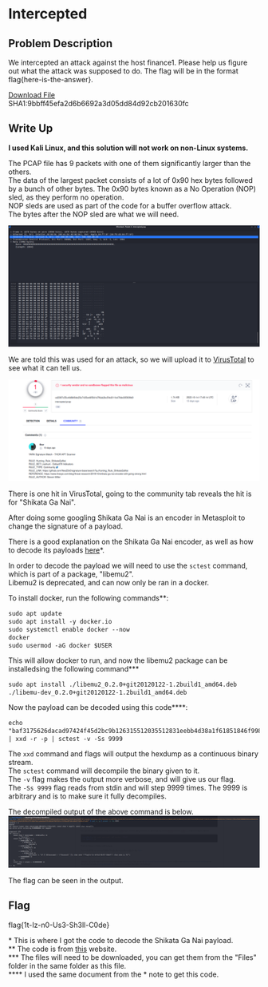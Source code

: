 # Intercepted

## Problem Description

We intercepted an attack against the host finance1. Please help us figure out what the attack was supposed to do. The flag will be in the format flag{here-is-the-answer}.

[Download File](https://tinyurl.com/he24hwmv)  
SHA1:9bbff45efa2d6b6692a3d05dd84d92cb201630fc


## Write Up

<b>I used Kali Linux, and this solution will not work on non-Linux systems.</b>

The PCAP file has 9 packets with one of them significantly larger than the others.  
The data of the largest packet consists of a lot of 0x90 hex bytes followed by a bunch of other bytes.
The 0x90 bytes known as a No Operation (NOP) sled, as they perform no operation.  
NOP sleds are used as part of the code for a buffer overflow attack.  
The bytes after the NOP sled are what we will need.

![NOP Sled and code](NOPSled.PNG "Hex values for NOP sled and code")



We are told this was used for an attack, so we will upload it to [VirusTotal](https://www.virustotal.com/gui/home/upload) to see what it can tell us.  

![VT Output](VTShikataGaNai.PNG "VT Output")



There is one hit in VirusTotal, going to the community tab reveals the hit is for "Shikata Ga Nai".

After doing some googling Shikata Ga Nai is an encoder in Metasploit to change the signature of a payload.

There is a good explanation on the Shikata Ga Nai encoder, as well as how to decode its payloads [here](https://marcosvalle.github.io/re/exploit/2018/08/25/shikata-ga-nai.html)*.

In order to decode the payload we will need to use the `sctest` command, which is part of a package, "libemu2".  
Libemu2 is deprecated, and can now only be ran in a docker.  

To install docker, run the following commands**: 
```
sudo apt update
sudo apt install -y docker.io
sudo systemctl enable docker --now
docker
sudo usermod -aG docker $USER
```

This will allow docker to run, and now the libemu2 package can be installedsing the following command***
```
sudo apt install ./libemu2_0.2.0+git20120122-1.2build1_amd64.deb ./libemu-dev_0.2.0+git20120122-1.2build1_amd64.deb
```

Now the payload can be decoded using this code****:
```
echo "baf3175626dacad97424f45d2bc9b126315512035512831eebb4d38a1f61851846f998ff0f1e8ad07c894b46ac2b25f83b48e7ec4d8f08ec82ed6182f39310296474feae54566956b5cd32b691d9acd9aa6d434420ebb2a687d39884917a4fa9331eea1890c2d407753835c3ed5b5b0b8bc0cb24735b2edc1f02495bd1b0b8d26b14add4a633422794e8cc748a622039621f5fc0defda41aba6da83f640b2dd70bf3831cf4958a40f40e1e0d157d20dc6fadbf" | xxd -r -p | sctest -v -Ss 9999
```

The `xxd` command and flags will output the hexdump as a continuous binary stream.  
The `sctest` command will decompile the binary given to it.  
The `-v` flag makes the output more verbose, and will give us our flag.  
The `-Ss 9999` flag reads from stdin and will step 9999 times. The 9999 is arbitrary and is to make sure it fully decompiles.

The decompiled output of the above command is below.
![Decompiled Payload](sctestOutput.PNG "Decompiled Shikata Ga Nai Payload")



The flag can be seen in the output.

## Flag

flag{1t-Iz-n0-Us3-Sh3ll-C0de}


&ast; This is where I got the code to decode the Shikata Ga Nai payload.  
** The code is from [this](https://www.kali.org/docs/containers/installing-docker-on-kali/) website.  
*** The files will need to be downloaded, you can get them from the "Files" folder in the same folder as this file.  
**** I used the same document from the * note to get this code.   

